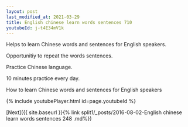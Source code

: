 ```yaml
---
layout: post
last_modified_at: 2021-03-29
title: English chinese learn words sentences 710 
youtubeId: j-t4E34mV1k
---
```

 
 
Helps to learn Chinese words and sentences for English speakers.

Opportunitiy to repeat the words sentences. 

Practice Chinese language. 
 
10 minutes practice every day. 
 
How to learn Chinese words and sentences for English speakers 
 
{% include youtubePlayer.html id=page.youtubeId %}
 
 
[Next]({{ site.baseurl }}{% link  split1/_posts/2016-08-02-English chinese learn words sentences 248 .md%})
 

